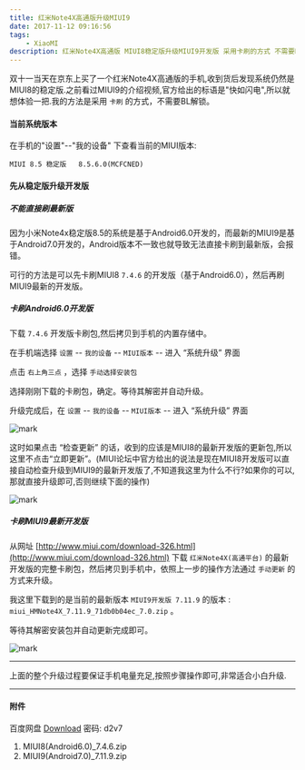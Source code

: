 ```yaml
---
title: 红米Note4X高通版升级MIUI9
date: 2017-11-12 09:16:56
tags:
    - XiaoMI
description: 红米Note4X高通版 MIUI8稳定版升级MIUI9开发版 采用卡刷的方式 不需要BL解锁
---
```


双十一当天在京东上买了一个红米Note4X高通版的手机,收到货后发现系统仍然是MIUI8的稳定版.之前看过MIUI9的介绍视频,官方给出的标语是"快如闪电",所以就想体验一把.我的方法是采用 `卡刷` 的方式，不需要BL解锁。

#### 当前系统版本

在手机的"设置"--"我的设备" 下查看当前的MIUI版本:

```
MIUI 8.5 稳定版   8.5.6.0(MCFCNED)
```

#### 先从稳定版升级开发版

##### 不能直接刷最新版

因为小米Note4x稳定版8.5的系统是基于Android6.0开发的，而最新的MIUI9是基于Android7.0开发的，Android版本不一致也就导致无法直接卡刷到最新版，会报错。

可行的方法是可以先卡刷MIUI8 `7.4.6` 的开发版（基于Android6.0），然后再刷MIUI9最新的开发版。

##### 卡刷Android6.0开发版

下载 `7.4.6` 开发版卡刷包,然后拷贝到手机的内置存储中。

在手机端选择 `设置` -- `我的设备` -- `MIUI版本` -- 进入 “系统升级” 界面

点击 `右上角三点` ，选择 `手动选择安装包`

选择刚刚下载的卡刷包，确定。等待其解密并自动升级。

升级完成后，在 `设置` -- `我的设备` -- `MIUI版本` -- 进入 “系统升级” 界面

![mark](http://ouej55gp9.bkt.clouddn.com/blog/171113/IKDBk7kbEa.png?imageslim)

这时如果点击 “检查更新” 的话，收到的应该是MIUI8的最新开发版的更新包,所以这里不点击“立即更新”。(MIUI论坛中官方给出的说法是现在MIUI8开发版可以直接自动检查升级到MIUI9的最新开发版了,不知道我这里为什么不行?如果你的可以,那就直接升级即可,否则继续下面的操作)

![mark](http://ouej55gp9.bkt.clouddn.com/blog/171113/lL6DH0cfdC.png?imageslim)

##### 卡刷MIUI9最新开发版

从网址 [http://www.miui.com/download-326.html](http://www.miui.com/download-326.html) 下载 `红米Note4X(高通平台)` 的最新开发版的完整卡刷包，然后拷贝到手机中，依照上一步的操作方法通过 `手动更新` 的方式来升级。

我这里下载到的是当前的最新版本 `MIUI9开发版 7.11.9` 的版本 : `miui_HMNote4X_7.11.9_71db0b04ec_7.0.zip` 。

等待其解密安装包并自动更新完成即可。

![mark](http://ouej55gp9.bkt.clouddn.com/blog/171113/Ck2ElHG14d.png?imageslim)

***

上面的整个升级过程要保证手机电量充足,按照步骤操作即可,非常适合小白升级.

***

#### 附件

百度网盘 [Download](https://pan.baidu.com/s/1c2GqHVy)  密码: d2v7
1. MIUI8(Android6.0)_7.4.6.zip
2. MIUI9(Android7.0)_7.11.9.zip

